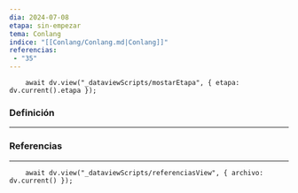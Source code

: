 ```yaml
---
dia: 2024-07-08
etapa: sin-empezar
tema: Conlang
indice: "[[Conlang/Conlang.md|Conlang]]"
referencias: 
 - "35"
---
```

```dataviewjs
	await dv.view("_dataviewScripts/mostarEtapa", { etapa: dv.current().etapa });
```
### Definición
---




### Referencias
---
```dataviewjs
	await dv.view("_dataviewScripts/referenciasView", { archivo: dv.current() });
```